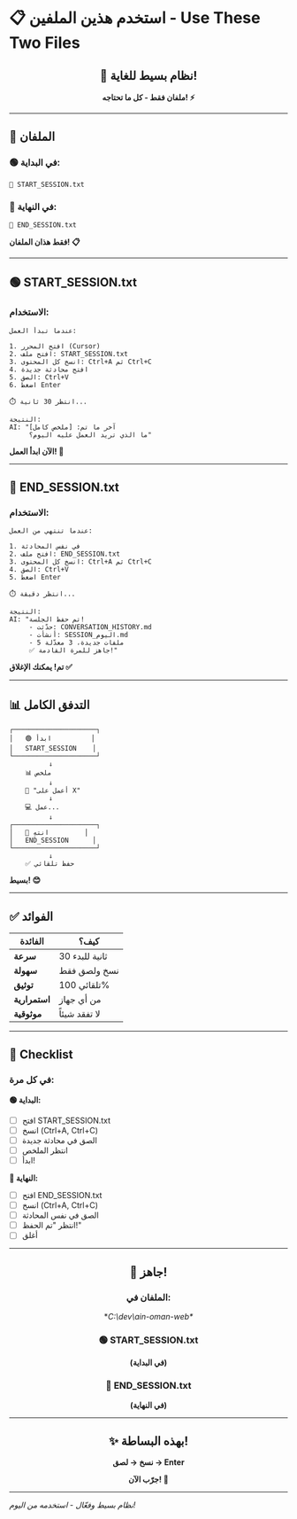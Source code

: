 # 📋 استخدم هذين الملفين - Use These Two Files

<div align="center">

## 💚 نظام بسيط للغاية!

**ملفان فقط - كل ما تحتاجه! ⚡**

</div>

---

## 🎯 الملفان

### 🟢 في البداية:
```
📄 START_SESSION.txt
```

### 🔴 في النهاية:
```
📄 END_SESSION.txt
```

**فقط هذان الملفان! 📋**

---

## 🟢 START_SESSION.txt

### الاستخدام:

```
عندما تبدأ العمل:

1. افتح المحرر (Cursor)
2. افتح ملف: START_SESSION.txt
3. انسخ كل المحتوى: Ctrl+A ثم Ctrl+C
4. افتح محادثة جديدة
5. الصق: Ctrl+V
6. اضغط Enter

⏱️ انتظر 30 ثانية...

النتيجة:
AI: "آخر ما تم: [ملخص كامل]
     ما الذي تريد العمل عليه اليوم؟"
```

**الآن ابدأ العمل! 🚀**

---

## 🔴 END_SESSION.txt

### الاستخدام:

```
عندما تنتهي من العمل:

1. في نفس المحادثة
2. افتح ملف: END_SESSION.txt
3. انسخ كل المحتوى: Ctrl+A ثم Ctrl+C
4. الصق: Ctrl+V
5. اضغط Enter

⏱️ انتظر دقيقة...

النتيجة:
AI: "تم حفظ الجلسة!
     - حدّثت: CONVERSATION_HISTORY.md
     - أنشأت: SESSION_اليوم.md
     - 5 ملفات جديدة، 3 معدّلة
     ✅ جاهز للمرة القادمة!"
```

**تم! يمكنك الإغلاق ✅**

---

## 📊 التدفق الكامل

```
┌─────────────────────┐
│   🟢 ابدأ          │
│   START_SESSION    │
└─────────────────────┘
          ↓
    📊 ملخص
          ↓
    💬 "أعمل على X"
          ↓
    💻 عمل...
          ↓
┌─────────────────────┐
│   🔴 انتهِ         │
│   END_SESSION      │
└─────────────────────┘
          ↓
    ✅ حفظ تلقائي
```

**بسيط! 😊**

---

## ✅ الفوائد

| الفائدة | كيف؟ |
|---------|------|
| **سرعة** | 30 ثانية للبدء |
| **سهولة** | نسخ ولصق فقط |
| **توثيق** | تلقائي 100% |
| **استمرارية** | من أي جهاز |
| **موثوقية** | لا تفقد شيئاً |

---

## 🎯 Checklist

### في كل مرة:

**🟢 البداية:**
- [ ] افتح START_SESSION.txt
- [ ] انسخ (Ctrl+A, Ctrl+C)
- [ ] الصق في محادثة جديدة
- [ ] انتظر الملخص
- [ ] ابدأ!

**🔴 النهاية:**
- [ ] افتح END_SESSION.txt
- [ ] انسخ (Ctrl+A, Ctrl+C)
- [ ] الصق في نفس المحادثة
- [ ] انتظر "تم الحفظ!"
- [ ] أغلق

---

<div align="center">

## 🎉 جاهز!

### الملفان في:
**C:\dev\ain-oman-web\**

### 🟢 START_SESSION.txt
**(في البداية)**

### 🔴 END_SESSION.txt
**(في النهاية)**

---

## ✨ بهذه البساطة!

**نسخ → لصق → Enter**

**جرّب الآن! 🚀**

</div>

---

*نظام بسيط وفعّال - استخدمه من اليوم!*

